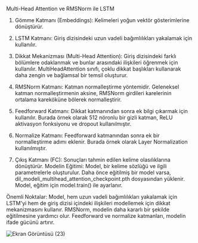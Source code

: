 Multi-Head Attention ve RMSNorm ile LSTM

1. Gömme Katmanı (Embeddings):
Kelimeleri yoğun vektör gösterimlerine dönüştürür.

2. LSTM Katmanı:
Giriş dizisindeki uzun vadeli bağımlılıkları yakalamak için kullanılır.

3. Dikkat Mekanizması (Multi-Head Attention):
Giriş dizisindeki farklı bölümlere odaklanmak ve bunlar arasındaki ilişkileri öğrenmek için kullanılır.
MultiHeadAttention sınıfı, çoklu dikkat başlıkları kullanarak daha zengin ve bağlamsal bir temsil oluşturur.

4. RMSNorm Katmanı:
Katman normalleştirme yöntemidir.
Geleneksel katman normalleştirmenin aksine, RMSNorm girdileri karelerinin ortalama kareköküne bölerek normalleştirir.

5. Feedforward Katmanı:
Dikkat katmanından sonra ek bilgi çıkarmak için kullanılır.
Burada örnek olarak 512 nöronlu bir gizli katman, ReLU aktivasyon fonksiyonu ve dropout kullanılmıştır.

6. Normalize Katmanı:
Feedforward katmanından sonra ek bir normalleştirme adımı eklenir.
Burada örnek olarak Layer Normalization kullanılmıştır.

7. Çıkış Katmanı (FC):
Sonuçları tahmin edilen kelime olasılıklarına dönüştürür.
Modelin Eğitimi:
Model, bir kelime sözlüğü ve ilgili parametrelerle oluşturulur.
Daha önce eğitilmiş bir model varsa, dil_modeli_multihead_attention_checkpoint.pth dosyasından yüklenir.
Model, eğitim için model.train() ile ayarlanır.

Önemli Noktalar:
Model, hem uzun vadeli bağımlılıkları yakalamak için LSTM'yi hem de giriş dizisi içindeki ilişkileri modellemek için dikkat mekanizmasını kullanır.
RMSNorm, modelin daha kararlı bir şekilde eğitilmesine yardımcı olur.
Feedforward ve normalize katmanları, modelin ifade gücünü artırır.

![Ekran Görüntüsü (23)](https://github.com/hasnbayat/model-machine-ai/assets/165487438/416ec0cf-6b4a-4163-9e24-0a64de7a5874)
